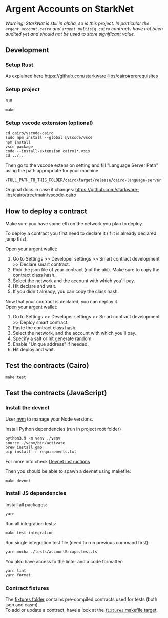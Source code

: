 # Argent Accounts on StarkNet

_Warning: StarkNet is still in alpha, so is this project. In particular the `argent_account.cairo` and `argent_multisig.cairo` contracts have not been audited yet and should not be used to store significant value._

## Development

### Setup Rust

As explained here https://github.com/starkware-libs/cairo#prerequisites

### Setup project

run

```
make
```

### Setup vscode extension (optional)

```
cd cairo/vscode-cairo
sudo npm install --global @vscode/vsce
npm install
vsce package
code --install-extension cairo1*.vsix
cd ../..
```

Then go to the vscode extension setting and fill "Language Server Path" using the path appropriate for your machine

```
/FULL_PATH_TO_THIS_FOLDER/cairo/target/release/cairo-language-server
```

Original docs in case it changes: https://github.com/starkware-libs/cairo/tree/main/vscode-cairo

## How to deploy a contract

Make sure you have some eth on the network you plan to deploy.

To deploy a contract you first need to declare it (if it is already declared jump this).

Open your argent wallet:

1. Go to Settings >> Developer settings >> Smart contract development >> Declare smart contract.
2. Pick the json file of your contract (not the abi). Make sure to copy the contract class hash.
3. Select the network and the account with which you'll pay.
4. Hit declare and wait.
5. If you didn't already, you can copy the class hash.

Now that your contract is declared, you can deploy it.  
Open your argent wallet:

1. Go to Settings >> Developer settings >> Smart contract development >> Deploy smart contract.
2. Paste the contract class hash.
3. Select the network, and the account with which you'll pay.
4. Specify a salt or hit generate random.
5. Enable "Unique address" if needed.
6. Hit deploy and wait.

## Test the contracts (Cairo)

```
make test
```

## Test the contracts (JavaScript)

### Install the devnet

User [nvm](https://github.com/nvm-sh/nvm) to manage your Node versions.

Install Python dependencies (run in project root folder)

```
python3.9 -m venv ./venv
source ./venv/bin/activate
brew install gmp
pip install -r requirements.txt
```

For more info check [Devnet instructions](https://0xspaceshard.github.io/starknet-devnet/docs/intro)

Then you should be able to spawn a devnet using makefile:

```shell
make devnet
```

### Install JS dependencies

Install all packages:

```shell
yarn
```

Run all integration tests:

```shell
make test-integration
```

Run single integration test file (need to run previous command first):

```shell
yarn mocha ./tests/accountEscape.test.ts
```

You also have access to the linter and a code formatter:

```shell
yarn lint
yarn format
```

### Contract fixtures

The [fixtures folder](./tests/fixtures/) contains pre-compiled contracts used for tests (both json and casm).  
To add or update a contract, have a look at the [`fixtures` makefile target](./Makefile).
